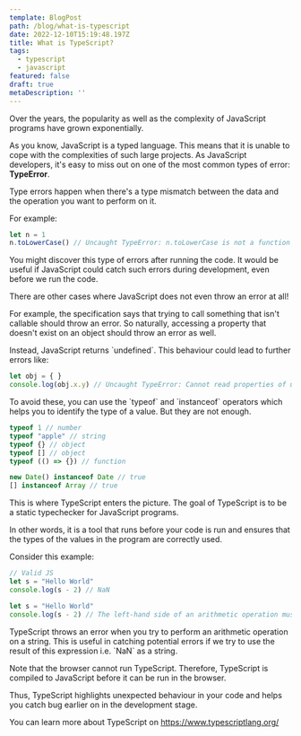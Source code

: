 ```yaml
---
template: BlogPost
path: /blog/what-is-typescript
date: 2022-12-10T15:19:48.197Z
title: What is TypeScript?
tags:
  - typescript
  - javascript
featured: false
draft: true
metaDescription: ''
---
```

Over the years, the popularity as well as the complexity of JavaScript programs have grown exponentially.

A﻿s you know, JavaScript is a typed language. This means that it is unable to cope with the complexities of such large projects. As JavaScript developers, it's easy to miss out on one of the most common types of error: **TypeError**.

T﻿ype errors happen when there's a type mismatch between the data and the operation you want to perform on it.

F﻿or example:

```javascript
let n = 1
n.toLowerCase() // Uncaught TypeError: n.toLowerCase is not a function
```

You might discover this type of errors after running the code. It would be useful if JavaScript could catch such errors during development, even before we run the code.

T﻿here are other cases where JavaScript does not even throw an error at all!

F﻿or example, the specification says that trying to call something that isn't callable should throw an error. So naturally, accessing a property that doesn't exist on an object should throw an error as well.

I﻿nstead, JavaScript returns \`undefined\`. This behaviour could lead to further errors like:

```javascript
let obj = { }
console.log(obj.x.y) // Uncaught TypeError: Cannot read properties of undefined (reading 'y')
```

T﻿o avoid these, you can use the \`typeof\` and \`instanceof\` operators which helps you to identify the type of a value. But they are not enough.

```javascript
typeof 1 // number
typeof "apple" // string
typeof {} // object
typeof [] // object
typeof (() => {}) // function

new Date() instanceof Date // true
[] instanceof Array // true

```

T﻿his is where TypeScript enters the picture. The goal of TypeScript is to be a static typechecker for JavaScript programs.

I﻿n other words, it is a tool that runs before your code is run and ensures that the types of the values in the program are correctly used.

C﻿onsider this example:

```javascript
// Valid JS
let s = "Hello World"
console.log(s - 2) // NaN

```

```typescript
let s = "Hello World"
console.log(s - 2) // The left-hand side of an arithmetic operation must be of type 'any', 'number', 'bigint' or an enum type.
```

T﻿ypeScript throws an error when you try to perform an arithmetic operation on a string. This is useful in catching potential errors if we try to use the result of this expression i.e. \`NaN\` as a string.

N﻿ote that the browser cannot run TypeScript. Therefore, TypeScript is compiled to JavaScript before it can be run in the browser.

T﻿hus, TypeScript highlights unexpected behaviour in your code and helps you catch bug earlier on in the development stage.

Y﻿ou can learn more about TypeScript on <https://www.typescriptlang.org/>

